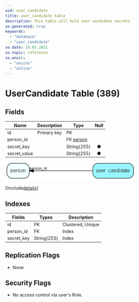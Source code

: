 ```yaml
---
uid: user_candidate
title: user_candidate table
description: This table will hold user candidate secrets
so.generated: true
keywords:
  - "database"
  - "user_candidate"
so.date: 19.03.2021
so.topic: reference
so.envir:
  - "onsite"
  - "online"
---
```


# UserCandidate Table (389)

## Fields

| Name | Description | Type | Null |
|------|-------------|------|:----:|
|id|Primary key|PK| |
|person\_id||FK [person](person.md)| |
|secret\_key||String(255)|&#x25CF;|
|secret\_value||String(255)|&#x25CF;|


![user_candidate table relationship diagram](media\user_candidate.png)

[!include[details](./includes/user-candidate.md)]

## Indexes

| Fields | Types | Description |
|--------|-------|-------------|
|id |PK |Clustered, Unique |
|person\_id |FK |Index |
|secret\_key |String(255) |Index |

## Replication Flags

* None

## Security Flags

* No access control via user's Role.

